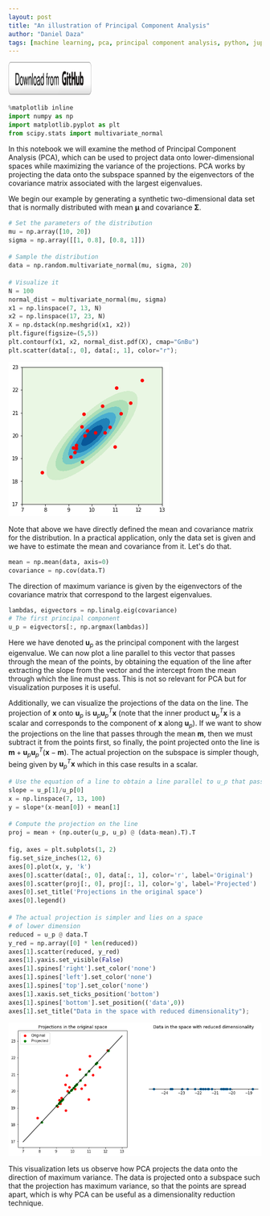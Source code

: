 ```yaml
---
layout: post
title: "An illustration of Principal Component Analysis"
author: "Daniel Daza"
tags: [machine learning, pca, principal component analysis, python, jupyter, notebook]
---
```

<script type="text/x-mathjax-config">
MathJax.Hub.Config({
  tex2jax: {inlineMath: [['$','$']]}
});
</script>
<a href="https://github.com/dfdazac/uva-master-ai/blob/master/machine-learning-1/pca/pca_ex.ipynb" target="_blank"><img src="assets/img/github_button.png" alt="Download from GitHub" width="165" height="65"></a>


```python
%matplotlib inline
import numpy as np
import matplotlib.pyplot as plt
from scipy.stats import multivariate_normal
```

In this notebook we will examine the method of Principal Component Analysis (PCA), which can be used to project data onto lower-dimensional spaces while maximizing the variance of the projections. PCA works by projecting the data onto the subspace spanned by the eigenvectors of the covariance matrix associated with the largest eigenvalues.

We begin our example by generating a synthetic two-dimensional data set that is normally distributed with mean $\boldsymbol{\mu}$ and covariance $\mathbf{\Sigma}$.


```python
# Set the parameters of the distribution
mu = np.array([10, 20])
sigma = np.array([[1, 0.8], [0.8, 1]])

# Sample the distribution
data = np.random.multivariate_normal(mu, sigma, 20)

# Visualize it
N = 100
normal_dist = multivariate_normal(mu, sigma)
x1 = np.linspace(7, 13, N)
x2 = np.linspace(17, 23, N)
X = np.dstack(np.meshgrid(x1, x2))
plt.figure(figsize=(5,5))
plt.contourf(x1, x2, normal_dist.pdf(X), cmap="GnBu")
plt.scatter(data[:, 0], data[:, 1], color="r");
```


![png](assets/img/pca_ex_files/pca_ex_2_0.png)


Note that above we have directly defined the mean and covariance matrix for the distribution. In a practical application, only the data set is given and we have to estimate the mean and covariance from it. Let's do that.


```python
mean = np.mean(data, axis=0)
covariance = np.cov(data.T)
```

The direction of maximum variance is given by the eigenvectors of the covariance matrix that correspond to the largest eigenvalues.


```python
lambdas, eigvectors = np.linalg.eig(covariance)
# The first principal component
u_p = eigvectors[:, np.argmax(lambdas)]
```

Here we have denoted $\mathbf{u}_p$ as the principal component with the largest eigenvalue. We can now plot a line parallel to this vector that passes through the mean of the points, by obtaining the equation of the line after extracting the slope from the vector and the intercept from the mean through which the line must pass. This is not so relevant for PCA but for visualization purposes it is useful.

Additionally, we can visualize the projections of the data on the line. The projection of $\mathbf{x}$ onto $\mathbf{u}_p$ is $\mathbf{u}_p\mathbf{u}_p^T\mathbf{x}$ (note that the inner product $\mathbf{u}_p^T\mathbf{x}$ is a scalar and corresponds to the component of $\mathbf{x}$ along $\mathbf{u}_p$). If we want to show the projections on the line that passes through the mean $\mathbf{m}$, then we must subtract it from the points first, so finally, the point projected onto the line is $\mathbf{m} + \mathbf{u}_p\mathbf{u}_p^T(\mathbf{x}-\mathbf{m})$. The actual projection on the subspace is simpler though, being given by $\mathbf{u}_p^T\mathbf{x}$ which in this case results in a scalar.


```python
# Use the equation of a line to obtain a line parallel to u_p that passes through the mean
slope = u_p[1]/u_p[0]
x = np.linspace(7, 13, 100)
y = slope*(x-mean[0]) + mean[1]

# Compute the projection on the line
proj = mean + (np.outer(u_p, u_p) @ (data-mean).T).T

fig, axes = plt.subplots(1, 2)
fig.set_size_inches(12, 6)
axes[0].plot(x, y, 'k')
axes[0].scatter(data[:, 0], data[:, 1], color='r', label='Original')
axes[0].scatter(proj[:, 0], proj[:, 1], color='g', label='Projected')
axes[0].set_title('Projections in the original space')
axes[0].legend()

# The actual projection is simpler and lies on a space
# of lower dimension
reduced = u_p @ data.T
y_red = np.array([0] * len(reduced))
axes[1].scatter(reduced, y_red)
axes[1].yaxis.set_visible(False)
axes[1].spines['right'].set_color('none')
axes[1].spines['left'].set_color('none')
axes[1].spines['top'].set_color('none')
axes[1].xaxis.set_ticks_position('bottom')
axes[1].spines['bottom'].set_position(('data',0))
axes[1].set_title("Data in the space with reduced dimensionality");
```


![png](assets/img/pca_ex_files/pca_ex_8_0.png)


This visualization lets us observe how PCA projects the data onto the direction of maximum variance. The data is projected onto a subspace such that the projection has maximum variance, so that the points are spread apart, which is why PCA can be useful as a dimensionality reduction technique.
